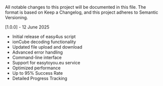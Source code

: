 All notable changes to this project will be documented in this file.
The format is based on Keep a Changelog,
and this project adheres to Semantic Versioning.

[1.0.0] - 12 June 2025

- Initial release of easy4us script
- ionCube decoding functionality
- Updated file upload and download
- Advanced error handling
- Command-line interface
- Support for easytoyou.eu service
- Optimized performance
- Up to 95% Success Rate
- Detailed Progress Tracking
